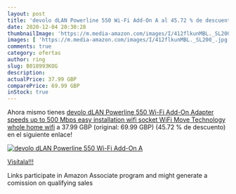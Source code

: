 ```yaml
---
layout: post
title: 'devolo dLAN Powerline 550 Wi-Fi Add-On A al 45.72 % de descuento'
date: 2020-12-04 20:30:28
thumbnailImage: 'https://m.media-amazon.com/images/I/412flkunMBL._SL200_.jpg'
images: [ 'https://m.media-amazon.com/images/I/412flkunMBL._SL200_.jpg' ]
comments: true
category: ofertas
author: ring
slug: B018993KOG
description:
actualPrice: 37.99 GBP
comparePrice: 69.99 GBP
inStock: true
---
```


Ahora mismo tienes [devolo dLAN Powerline 550 Wi-Fi Add-On Adapter  speeds up to 500 Mbps  easy installation  wifi socket  WiFi Move Technology  whole home wifi](https://www.amazon.co.uk/dp/B018993KOG/?tag=tolees0a-21) a 37.99 GBP (original: 69.99 GBP) (45.72 %  de descuento) en el siguiente enlace!

[![devolo dLAN Powerline 550 Wi-Fi Add-On A](https://m.media-amazon.com/images/I/412flkunMBL._SL200_.jpg)](https://www.amazon.co.uk/dp/B018993KOG/?tag=tolees0a-21)

[Visítala!!!](https://www.amazon.co.uk/dp/B018993KOG/?tag=tolees0a-21)

Links participate in Amazon Associate program and might generate a comission on qualifying sales
